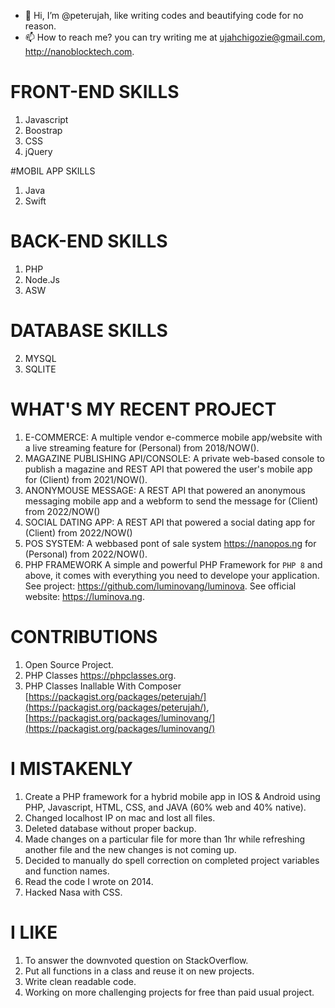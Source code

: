 
- 👋 Hi, I’m @peterujah, like writing codes and beautifying code for no reason.
- 📫 How to reach me? you can try writing me at ujahchigozie@gmail.com, http://nanoblocktech.com.

# FRONT-END SKILLS
  1. Javascript
  2. Boostrap 
  3. CSS
  4. jQuery

#MOBIL APP SKILLS
  1. Java
  2. Swift

# BACK-END SKILLS 
  1. PHP
  2. Node.Js
  3. ASW

# DATABASE SKILLS 
  2. MYSQL
  3. SQLITE

# WHAT'S MY RECENT PROJECT

  1. E-COMMERCE: 
    A multiple vendor e-commerce mobile app/website with a live streaming feature for (Personal) from 2018/NOW().
  2. MAGAZINE PUBLISHING API/CONSOLE: 
    A private web-based console to publish a magazine and REST API that powered the user's mobile app for (Client) from 2021/NOW().
  3. ANONYMOUSE MESSAGE: 
    A REST API that powered an anonymous messaging mobile app and a webform to send the message for (Client) from 2022/NOW()
  4. SOCIAL DATING APP: 
    A REST API that powered a social dating app for (Client) from 2022/NOW()
  5. POS SYSTEM: 
    A webbased pont of sale system https://nanopos.ng for (Personal) from 2022/NOW().
  6. PHP FRAMEWORK
     A simple and powerful PHP Framework for `PHP 8` and above, it comes with everything you need to develope your application.
     See project: https://github.com/luminovang/luminova.
     See official website: https://luminova.ng.

# CONTRIBUTIONS 

1. Open Source Project.
2. PHP Classes https://phpclasses.org.
3. PHP Classes Inallable With Composer [https://packagist.org/packages/peterujah/](https://packagist.org/packages/peterujah/), [https://packagist.org/packages/luminovang/](https://packagist.org/packages/luminovang/)

# I MISTAKENLY 

1. Create a PHP framework for a hybrid mobile app in IOS & Android using PHP, Javascript, HTML, CSS, and JAVA (60% web and 40% native).
2. Changed localhost IP on mac and lost all files.
3. Deleted database without proper backup.
4. Made changes on a particular file for more than 1hr while refreshing another file and the new changes is not coming up.
5. Decided to manually do spell correction on completed project variables and function names.
6. Read the code I wrote on 2014.
2. Hacked Nasa with CSS.

# I LIKE

1. To answer the downvoted question on StackOverflow.
2. Put all functions in a class and reuse it on new projects.
3. Write clean readable code.
4. Working on more challenging projects for free than paid usual project.

